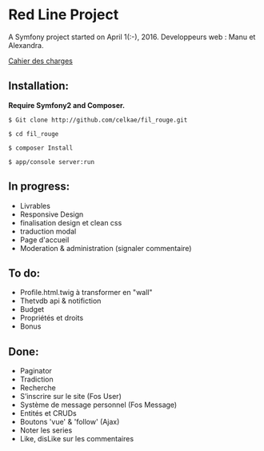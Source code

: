 
Red Line Project
================

A Symfony project started on April 1(:-), 2016.
Developpeurs web : Manu et Alexandra.

[Cahier des charges](https://github.com/Celkae/fil_rouge/blob/master/cahier_des_charges.pdf)


## Installation:

**Require Symfony2 and Composer.**

`$ Git clone http://github.com/celkae/fil_rouge.git`

`$ cd fil_rouge`

`$ composer Install`

`$ app/console server:run`

## In progress:

* Livrables
* Responsive Design
* finalisation design et clean css
* traduction modal
* Page d'accueil
* Moderation & administration (signaler commentaire)

## To do:

* Profile.html.twig à transformer en "wall"
* Thetvdb api & notifiction
* Budget
* Propriétés et droits
* Bonus

## Done:

* Paginator
* Tradiction
* Recherche
* S’inscrire sur le site (Fos User)
* Système de message personnel (Fos Message)
* Entités et CRUDs
* Boutons 'vue' & 'follow' (Ajax)
* Noter les series
* Like, disLike sur les commentaires
